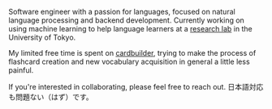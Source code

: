 Software engineer with a passion for languages, focused on natural language processing and backend development. Currently working on using machine learning to help language learners at a [research lab](http://www.tkl.iis.u-tokyo.ac.jp/new/) in the University of Tokyo. 

My limited free time is spent on [cardbuilder](https://github.com/Mindful/cardbuilder), trying to make the process of flashcard creation and new vocabulary acquisition in general a little less painful. 

If you're interested in collaborating, please feel free to reach out.
日本語対応も問題ない（はず）です。
